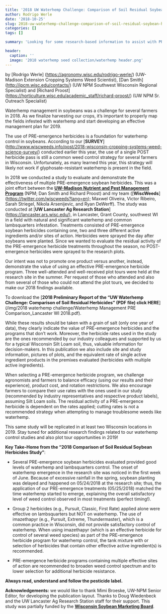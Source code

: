 ```yaml
---
title: '2018 UW Waterhemp Challenge: Comparison of Soil Residual Soybean Herbicides'
author: Rodrigo Werle
date: '2018-10-25'
slug: 2018-uw-waterhemp-challenge-comparison-of-soil-residual-soybean-herbicides
categories: []
tags: []

summary: 'Looking for some research-based information to assist with PRE-emergence soybean herbicide selection for waterhemp control? Check the results of the "2018 UW Waterhemp Challenge: Comparison of Soil Residual Soybean Herbicides Study"'

header:
  caption: ''
  image: '2018 waterhemp seed collection/waterhemp header.png'
---
```

by [Rodrigo Werle] (https://agronomy.wisc.edu/rodrigo-werle/) (UW-Madison Extension Cropping Systems Weed Scientist), [Dan Smith] (http://ipcm.wisc.edu/contacts/) (UW NPM Southwest Wisconsin Regional Specialist) and [Richard Proost] (https://horticulture.wisc.edu/academic_staff/richard-proost/) (UW NPM Sr. Outreach Specialist)

Waterhemp management in soybeans was a challenge for several farmers in 2018. As we finalize harvesting our crops, it’s important to properly map the fields infested with waterhemp and start developing an effective management plan for 2019. 

The use of PRE-emergence herbicides is a foundation for waterhemp control in soybeans. According to our [**SURVEY**] (http://www.wiscweeds.info/post/2018-wisconsin-cropping-systems-weed-science-survey/) conducted earlier this year, the use of a single POST herbicide pass is still a common weed control strategy for several farmers in Wisconsin. Unfortunately, as many learned this year, this strategy will likely not work if glyphosate-resistant waterhemp is present in the field. 

In 2018 we conducted a study to evaluate and demonstrate the effectiveness of multiple PRE-emergence soybean herbicides. This was a joint effort between the [**UW-Madison Nutrient and Pest Management Program**](http://ipcm.wisc.edu/npm/) (NPM; Dan Smith and Richard Proost) and my team ([**WiscWeeds**] (https://twitter.com/wiscweeds?lang=en); Maxwel Oliveira, Victor Ribeiro, Sarah Striegel, Nikola Arsenijevic, and Ryan DeWerff). The study was conducted at [**UW Lancaster Ag Research Station**] (https://lancaster.ars.wisc.edu/), in Lancaster, Grant County, southwest WI in a field with natural and significant waterhemp and common lambsquarters infestation. Treatments consisted of PRE-emergence soybean herbicides containing one, two and three different active ingredients and/or sites of action. Herbicides were sprayed the day after soybeans were planted. Since we wanted to evaluate the residual activity of the PRE-emergence herbicide treatments throughout the season, no POST-emergence herbicides were sprayed to the research plots. 

Our intent was not to promote one product versus another, instead, demonstrate the value of using an effective PRE-emergence herbicide program. Three well-attended and well-received plot tours were held at the research site in the summer. Per request of those who attended and also from several of those who could not attend the plot tours, we decided to make our 2018 findings available. 

To download the [**2018 Preliminary Report of the “UW Waterhemp Challenge: Comparison of Soil Residual Herbicides” (PDF file) click HERE**](/img/2018 waterhemp challenge/Waterhemp Management PRE Comparison_Lancaster WI 2018.pdf). 

While these results should be taken with a grain of salt (only one year of data), they clearly indicate the value of PRE-emergence herbicides and the programs that don’t work. Moreover, the herbicide rates used in the study are the ones recommended by our industry colleagues and supported by us for a typical Wisconsin Silt Loam soil, thus, valuable information for decision-makers. In this publication we also include site and study information, pictures of plots, and the equivalent rate of single active ingredient products in the premixes evaluated (herbicides with multiple active ingredients). 

When selecting a PRE-emergence herbicide program, we challenge agronomists and farmers to balance efficacy (using our results and their experience), product cost, and rotation restrictions. We also encourage farmers to compare their use rates with the ones used in our study (recommended by industry representatives and respective product labels), assuming Silt Loam soils. The residual activity of a PRE-emergence herbicide is dependent on the rates applied; cutting rates is not a recommended strategy when attempting to manage troublesome weeds like waterhemp. 

This same study will be replicated in at least two Wisconsin locations in 2019. Stay tuned for additional research findings related to our waterhemp control studies and also plot tour opportunities in 2019!

**Key Take-Home from the “2018 Comparison of Soil Residual Soybean Herbicides Study”**:   

+	Several PRE-emergence soybean herbicides evaluated provided good levels of waterhemp and lambsquarters control. The onset of waterhemp emergence in the research site was noticed in the first week of June. Because of excessive rainfall in the spring, soybean planting was delayed and happened on 05/24/2018 at the research site; thus, the application of our PRE-emergence treatments (05/25/2018) matched the time waterhemp started to emerge, explaining the overall satisfactory level of weed control observed in most treatments (perfect timing!).  

+	Group 2 herbicides (e.g., Pursuit, Classic, First Rate) applied alone were effective on lambsquarters but NOT on waterhemp. The use of imazethapyr (e.g., Pursuit, Extreme, Thundermaster), which is a common practice in Wisconsin, did not provide satisfactory control of waterhemp. When using imazethapyr (which is an effective herbicide for control of several weed species) as part of the PRE-emergence herbicide program for waterhemp control, the tank mixture with or selection of herbicides that contain other effective active ingredient(s) is recommended.  

+	PRE-emergence herbicide programs containing multiple effective sites of action are recommended to broaden weed control spectrum and to lower selection for additional herbicide resistance.  


**Always read, understand and follow the pesticide label.**

**Acknowledgements:** we would like to thank Mimi Broeske, UW-NPM Senior Editor, for developing the publication layout. Thanks to Doug Wiedenbeck and the UW Lancaster Ag Research Station staff for their support. This study was partially funded by the **[Wisconsin Soybean Marketing Board](https://wisoybean.org/)**.  

